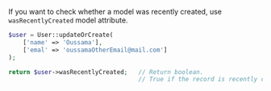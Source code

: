If you want to check whether a model was recently created, use `wasRecentlyCreated` model attribute.

```php
$user = User::updateOrCreate(
    ['name' => 'Oussama'],
    ['emal' => 'oussamaOtherEmail@mail.com']
);

return $user->wasRecentlyCreated;   // Return boolean.
                                    // True if the record is recently created, False otherwise.
```